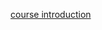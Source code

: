 [course introduction](https://mp.weixin.qq.com/s?__biz=MzIzNTkwOTQ5OA==&mid=2247487806&idx=1&sn=d49c8b15ae063f03faea9191e3cd640e&chksm=e8dea92bdfa9203d4a927f376a066a21d599c08849b9c36124a553c136c2552a543e4abf181d&mpshare=1&scene=1&srcid=0603dPEUis0fTsK2cnKDeOfO&sharer_sharetime=1685776795367&sharer_shareid=dfb6b0549fc6274387ac1191a2fe2113#rd)